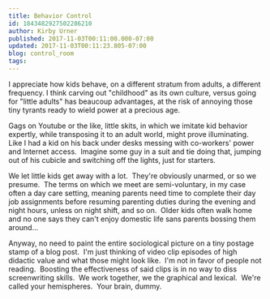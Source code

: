 ```yaml
---
title: Behavior Control
id: 1843482927502286210
author: Kirby Urner
published: 2017-11-03T00:11:00.000-07:00
updated: 2017-11-03T00:11:23.805-07:00
blog: control_room
tags: 
---
```


I appreciate how kids behave, on a different stratum from adults, a different frequency. I think carving out "childhood" as its own culture, versus going for "little adults" has beaucoup advantages, at the risk of annoying those tiny tyrants ready to wield power at a precious age.

Gags on Youtube or the like, little skits, in which we imitate kid behavior expertly, while transposing it to an adult world, might prove illuminating.  Like I had a kid on his back under desks messing with co-workers' power and Internet access.  Imagine some guy in a suit and tie doing that, jumping out of his cubicle and switching off the lights, just for starters.

We let little kids get away with a lot.  They're obviously unarmed, or so we presume.  The terms on which we meet are semi-voluntary, in my case often a day care setting, meaning parents need time to complete their day job assignments before resuming parenting duties during the evening and night hours, unless on night shift, and so on.  Older kids often walk home and no one says they can't enjoy domestic life sans parents bossing them around...

Anyway, no need to paint the entire sociological picture on a tiny postage stamp of a blog post.  I'm just thinking of video clip episodes of high didactic value and what those might look like.  I'm not in favor of people not reading.  Boosting the effectiveness of said clips is in no way to diss screenwriting skills.  We work together, we the graphical and lexical.  We're called your hemispheres.  Your brain, dummy.